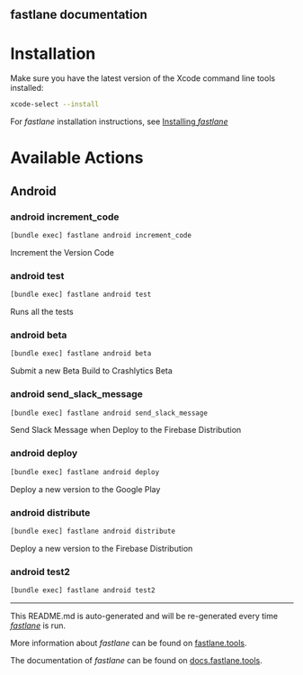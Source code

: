 fastlane documentation
----

# Installation

Make sure you have the latest version of the Xcode command line tools installed:

```sh
xcode-select --install
```

For _fastlane_ installation instructions, see [Installing _fastlane_](https://docs.fastlane.tools/#installing-fastlane)

# Available Actions

## Android

### android increment_code

```sh
[bundle exec] fastlane android increment_code
```

Increment the Version Code

### android test

```sh
[bundle exec] fastlane android test
```

Runs all the tests

### android beta

```sh
[bundle exec] fastlane android beta
```

Submit a new Beta Build to Crashlytics Beta

### android send_slack_message

```sh
[bundle exec] fastlane android send_slack_message
```

Send Slack Message when Deploy to the Firebase Distribution

### android deploy

```sh
[bundle exec] fastlane android deploy
```

Deploy a new version to the Google Play

### android distribute

```sh
[bundle exec] fastlane android distribute
```

Deploy a new version to the Firebase Distribution

### android test2

```sh
[bundle exec] fastlane android test2
```



----

This README.md is auto-generated and will be re-generated every time [_fastlane_](https://fastlane.tools) is run.

More information about _fastlane_ can be found on [fastlane.tools](https://fastlane.tools).

The documentation of _fastlane_ can be found on [docs.fastlane.tools](https://docs.fastlane.tools).
